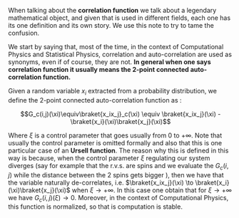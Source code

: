 When talking about the **correlation function** we talk about a legendary mathematical object, and given that is used in different fields, each one has its one definition and its own story.
We use this note to try to tame the confusion.

We start by saying that, most of the time, in the context of Computational Physics and Statistical Physics, correlation and auto-correlation are used as synonyms, even if of course, they are not.
**In general when one says correlation function it usually means the 2-point connected auto-correlation function.**

Given a random variable $x_i$ extracted from a probability distribution, we define the 2-point connected auto-correlation function as :

$$G_c(i,j)(\xi)\equiv\braket{x_ix_j}_c(\xi) \equiv \braket{x_ix_j}(\xi) - \braket{x_i}(\xi)\braket{x_j}(\xi)$$

Where $\xi$ is a control parameter that goes usually from 0 to $+ \infty$.
Note that usually the control parameter is omitted formally and also that this is one particular case of an **Ursell function**.
The reason why this is defined in this way is because, when the control parameter $\xi$ regulating our system diverges (say for example that the r.v.s. are spins and we evaluate the $G_c(i,j)$ while the distance between the 2 spins gets bigger ), then we have that the variable naturally de-correlates, i.e. $\braket{x_ix_j}(\xi) \to \braket{x_i}(\xi)\braket{x_j}(\xi)$ when $\xi \to +\infty$.
In this case one obtain that for $\xi \to +\infty$ we have $G_c(i,j)(\xi) \to 0$.
Moreover, in the context of Computational Physics, this function is normalized, so that is computation is stable.
